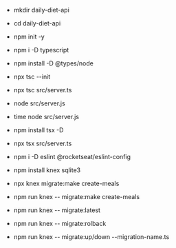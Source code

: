 - mkdir daily-diet-api
- cd daily-diet-api
- npm init -y
- npm i -D typescript
- npm install -D @types/node
- npx tsc --init
- npx tsc src/server.ts
- node src/server.js
- time node src/server.js

- npm install tsx -D
- npx tsx src/server.ts

- npm i -D eslint @rocketseat/eslint-config

- npm install knex sqlite3
- npx knex migrate:make create-meals
- npm run knex -- migrate:make create-meals
- npm run knex -- migrate:latest
- npm run knex -- migrate:rolback
- npm run knex -- migrate:up/down --migration-name.ts
